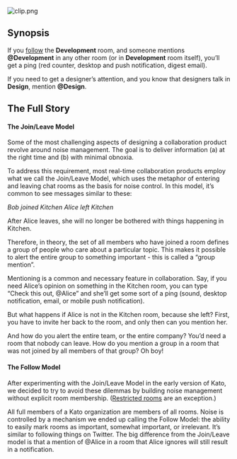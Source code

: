 ![clip.png](https://in.kato.im/e9704ffb91e62ba3533cc2f9566a20be3b5fbbeaf017c5726a4485c262b56bf3/clip.png)

## Synopsis
If you [follow](/articles/en/notifications/noise-control) the **Development** room, and someone mentions **@Development** in any other room (or in **Development** room itself), you’ll get a ping (red counter, desktop and push notification, digest email).

If you need to get a designer’s attention, and you know that designers talk in **Design**, mention **@Design**.

## The Full Story
#### The Join/Leave Model
Some of the most challenging aspects of designing a collaboration product revolve around noise management. The goal is to deliver information (a) at the right time and (b) with minimal obnoxia.

To address this requirement, most real-time collaboration products employ what we call the Join/Leave Model, which uses the metaphor of entering and leaving chat rooms as the basis for noise control. In this model, it’s common to see messages similar to these:

_Bob joined Kitchen_
_Alice left Kitchen_

After Alice leaves, she will no longer be bothered with things happening in Kitchen.

Therefore, in theory, the set of all members who have joined a room defines a group of people who care about a particular topic. This makes it possible to alert the entire group to something important - this is called a “group mention”.

Mentioning is a common and necessary feature in collaboration. Say, if you need  Alice’s opinion on something in the Kitchen room, you can type “Check this out, @Alice” and she’ll get some sort of a ping (sound, desktop notification, email, or mobile push notification).

But what happens if Alice is not in the Kitchen room, because she left? First, you have to invite her back to the room, and only then can you mention her.

And how do you alert the entire team, or the entire company? You’d need a room that nobody can leave. How do you mention a group in a room that was not joined by all members of that group? Oh boy!

#### The Follow Model
After experimenting with the Join/Leave Model in the early version of Kato, we decided to try to avoid these dilemmas by building noise management without explicit room membership. ([Restricted rooms](/articles/en/general/cheatsheet#restricted-rooms) are an exception.)

All full members of a Kato organization are members of all rooms.  Noise is controlled by a mechanism we ended up calling the Follow Model: the ability to easily mark rooms as important, somewhat important, or irrelevant. It’s similar to following things on Twitter. The big difference from the Join/Leave model is that a mention of @Alice in a room that Alice ignores will still result in a notification.
